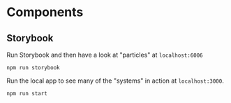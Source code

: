 # Components

## Storybook

Run Storybook and then have a look at "particles" at `localhost:6006`

```
npm run storybook
```

Run the local app to see many of the "systems" in action at `localhost:3000`.

```
npm run start
```
